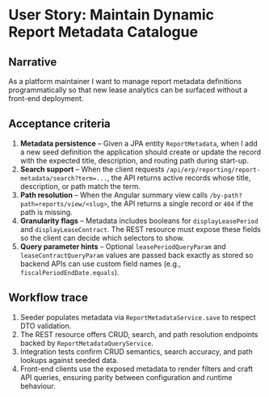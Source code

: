 # User Story: Maintain Dynamic Report Metadata Catalogue

## Narrative
As a platform maintainer I want to manage report metadata definitions programmatically so that new lease analytics can be
surfaced without a front-end deployment.

## Acceptance criteria
1. **Metadata persistence** – Given a JPA entity `ReportMetadata`, when I add a new seed definition the application should create
   or update the record with the expected title, description, and routing path during start-up.
2. **Search support** – When the client requests `/api/erp/reporting/report-metadata/search?term=...`, the API returns active
   records whose title, description, or path match the term.
3. **Path resolution** – When the Angular summary view calls `/by-path?path=reports/view/<slug>`, the API returns a single record
   or `404` if the path is missing.
4. **Granularity flags** – Metadata includes booleans for `displayLeasePeriod` and `displayLeaseContract`. The REST resource must
   expose these fields so the client can decide which selectors to show.
5. **Query parameter hints** – Optional `leasePeriodQueryParam` and `leaseContractQueryParam` values are passed back exactly as
   stored so backend APIs can use custom field names (e.g., `fiscalPeriodEndDate.equals`).

## Workflow trace
1. Seeder populates metadata via `ReportMetadataService.save` to respect DTO validation.
2. The REST resource offers CRUD, search, and path resolution endpoints backed by `ReportMetadataQueryService`.
3. Integration tests confirm CRUD semantics, search accuracy, and path lookups against seeded data.
4. Front-end clients use the exposed metadata to render filters and craft API queries, ensuring parity between configuration and
   runtime behaviour.
